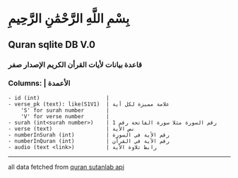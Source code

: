 # بِسْمِ اللَّهِ الرَّحْمَٰنِ الرَّحِيمِ 

## Quran sqlite DB V.0 
### قاعدة بيانات لأيات القرأن الكريم الإصدار صفر 

### Columns: | الأعمدة
    - id (int)                     | 
    - verse_pk (text): like(S1V1)  | علامة مميزة لكل أية
        'S' for surah number       | 
        'V' for verse number       |
    - surah (int<surah number>)    | رقم السورة مثلا سورة الفاتحة رقم 1
    - verse (text)                 | نص الأية
    - numberInSurah (int)          | رقم الأية في السورة
    - numberInQuran (int)          | رقم الأية في القرأن
    - audio (text <link>)          | رابط تلاوة الأية


<hr>

all data fetched from [quran sutanlab api](https://api.quran.sutanlab.id/)
